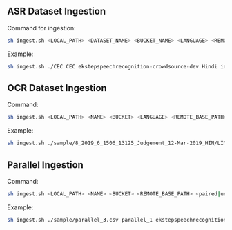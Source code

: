 ## ASR Dataset Ingestion

Command for ingestion:

```sh
sh ingest.sh <LOCAL_PATH> <DATASET_NAME> <BUCKET_NAME> <LANGUAGE> <REMOTE_BASE_PATH> <paired|unpaired> <CONNECTION_URL>
 ```

Example:
```sh 
sh ingest.sh ./CEC CEC ekstepspeechrecognition-crowdsource-dev Hindi inbound/asr paired postgres://username:password@host:port/dbname
```

## OCR Dataset Ingestion

Command:

```sh 
sh ingest.sh <LOCAL_PATH> <NAME> <BUCKET> <LANGUAGE> <REMOTE_BASE_PATH> <paired|unpaired> <CONNECTION_URL>
```

Example:
```sh
sh ingest.sh ./sample/8_2019_6_1506_13125_Judgement_12-Mar-2019_HIN/LINE 8_2019_6_1506_13125_Judgement_12-Mar-2019_HIN ekstepspeechrecognition-crowdsource-dev Hindi inbound/ocr unpaired postgres://username:password@host:port/dbname
```

## Parallel Ingestion

Command:
```sh
sh ingest.sh <LOCAL_PATH> <NAME> <BUCKET> <REMOTE_BASE_PATH> <paired|unpaired> <CONNECTION_URL>
```

Example:
```sh
sh ingest.sh ./sample/parallel_3.csv parallel_1 ekstepspeechrecognition-crowdsource-dev inbound/parallel paired postgres://username:password@host:port/dbname
```